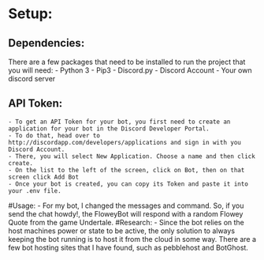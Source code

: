 # Setup: 
## Dependencies:
 There are a few packages that need to be installed to run the project that you will need: 
	- Python 3 
	- Pip3
	- Discord.py
	- Discord Account
	- Your own discord server 
## API Token: 
	- To get an API Token for your bot, you first need to create an application for your bot in the Discord Developer Portal. 
	- To do that, head over to http://discordapp.com/developers/applications and sign in with you Discord Account.
	- There, you will select New Application. Choose a name and then click create.
	- On the list to the left of the screen, click on Bot, then on that screen click Add Bot
	- Once your bot is created, you can copy its Token and paste it into your .env file. 
	
#Usage: 
	- For my bot, I changed the messages and command. So, if you send the chat howdy!, the FloweyBot will respond with a random Flowey Quote from the game Undertale.
#Research: 
	- Since the bot relies on the host machines power or state to be active, the only solution to always keeping the bot running is to host it from the cloud in some way. There are a few bot hosting sites that I have found, such as pebblehost and BotGhost.  
